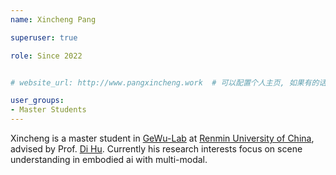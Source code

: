 ```yaml
---
name: Xincheng Pang

superuser: true

role: Since 2022


# website_url: http://www.pangxincheng.work  # 可以配置个人主页, 如果有的话

user_groups:
- Master Students
---
```

Xincheng is a master student in [GeWu-Lab](https://gewu-lab.github.io/) at [Renmin University of China](https://www.ruc.edu.cn/), advised by Prof. [Di Hu](https://dtaoo.github.io/). Currently his research interests focus on scene understanding in embodied ai with multi-modal.
